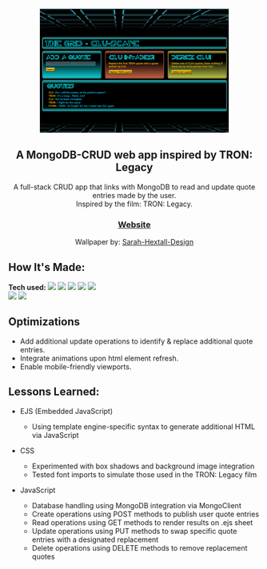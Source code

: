 <p align="center">
</p>
<p align="center">
<img src="https://github.com/ec-coding/CLU-Scape/blob/main/img/clu-scape%20preview.gif" width="75%">
</p>
<h2 align="center">A MongoDB-CRUD web app inspired by TRON: Legacy</h2>
<p align="center">
A full-stack CRUD app that links with MongoDB to read and update quote entries made by the user. 
<br>Inspired by the film: TRON: Legacy.
</p>
<p align="center">
<h3 align="center"><a href="https://clu-scape.cyclic.app/" target="_blank" rel="noreferrer">Website</a></h3>
</p>
<p align="center">
Wallpaper by: <a href="https://www.deviantart.com/sarah-hextall-design/art/Tron-Grid-Wallpaper-1680x1050-264192187" target="_blank" rel="noreferrer">Sarah-Hextall-Design</a>
</p>

## How It's Made:

**Tech used:**
    <img src="https://img.shields.io/static/v1?label=|&message=HTML5&color=285f65&style=plastic&logo=html5"/>
    <img src="https://img.shields.io/static/v1?label=|&message=CSS3&color=285f65&style=plastic&logo=css3"/>
    <img src="https://img.shields.io/static/v1?label=|&message=JAVASCRIPT&color=3c7f5d&style=plastic&logo=javascript"/>
    <img src="https://img.shields.io/static/v1?label=|&message=BOOTSTRAP&color=316c5e&style=plastic&logo=bootstrap"/>
    <img src="https://img.shields.io/static/v1?label=|&message=NODE.JS&color=cdf998&style=plastic&logo=node.js"/>	
    <img src="https://img.shields.io/static/v1?label=|&message=MONGO-DB&color=cdd148&style=plastic&logo=mongodb"/>
    <img src="https://img.shields.io/static/v1?label=|&message=EXPRESS&color=bbb111&style=plastic&logo=express"/>

## Optimizations
- Add additional update operations to identify & replace additional quote entries.
- Integrate animations upon html element refresh.
- Enable mobile-friendly viewports.

## Lessons Learned:
- EJS (Embedded JavaScript)
    - Using template engine-specific syntax to generate additional HTML via JavaScript

- CSS
    - Experimented with box shadows and background image integration
    - Tested font imports to simulate those used in the TRON: Legacy film

- JavaScript
    - Database handling using MongoDB integration via MongoClient
    - Create operations using POST methods to publish user quote entries
    - Read operations using GET methods to render results on .ejs sheet 
    - Update operations using PUT methods to swap specific quote entries with a designated replacement
    - Delete operations using DELETE methods to remove replacement quotes
